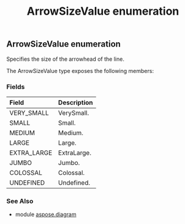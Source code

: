 ﻿---
title: ArrowSizeValue enumeration
second_title: Aspose.Diagram for Python via .NET API References
description: 
type: docs
weight: 2600
url: /python-net/aspose.diagram/arrowsizevalue/
is_root: false
---

## ArrowSizeValue enumeration

Specifies the size of the arrowhead of the line.



The ArrowSizeValue type exposes the following members:

### Fields
| Field | Description |
| :- | :- |
| VERY_SMALL | VerySmall. |
| SMALL | Small. |
| MEDIUM | Medium. |
| LARGE | Large. |
| EXTRA_LARGE | ExtraLarge. |
| JUMBO | Jumbo. |
| COLOSSAL | Colossal. |
| UNDEFINED | Undefined. |


### See Also

* module [aspose.diagram](../)
